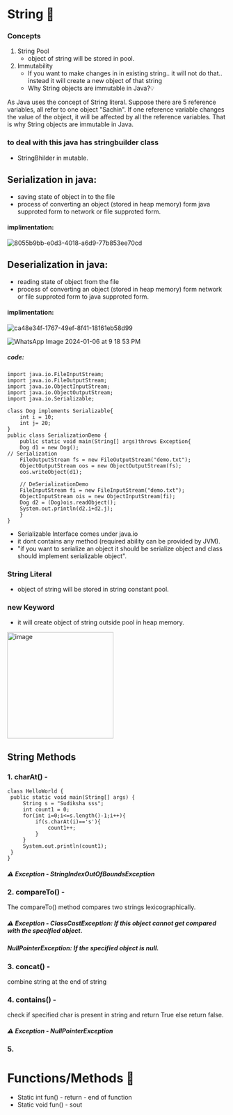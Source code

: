 # String 🚀

### Concepts
1. String Pool
   - object of string will be stored in pool.
2. Immutability
   - If you want to make changes in in existing string.. it will not do that.. instead it will create a new object of that string
   - Why String objects are immutable in Java?💡
     
As Java uses the concept of String literal. Suppose there are 5 reference variables, all refer to one object "Sachin". If one reference variable changes the value of the object, it will be affected by all the reference variables. That is why String objects are immutable in Java.
  
### to deal with this java has stringbuilder class
- StringBhilder in mutable.


## Serialization in java:

- saving state of object in to the file
- process of converting an object (stored in heap memory) form java supproted form to network or file supproted form.
#### implimentation:

![8055b9bb-e0d3-4018-a6d9-77b853ee70cd](https://github.com/aishwarya0714/Daily-Preparation-/assets/136805991/a33d9623-4883-4a89-b17b-a39ea2a1a45b)

## Deserialization in java:

- reading state of object from the file
- process of converting an object (stored in heap memory) form network or file supproted form to java supproted form.
#### implimentation:

![ca48e34f-1767-49ef-8f41-18161eb58d99](https://github.com/aishwarya0714/Daily-Preparation-/assets/136805991/3fbc81a6-a699-48a2-87f8-d72769b68498)



![WhatsApp Image 2024-01-06 at 9 18 53 PM](https://github.com/aishwarya0714/Daily-Preparation-/assets/136805991/00556cf8-91be-4c69-8ba3-4bdd6a04d759)

##### code:

```
import java.io.FileInputStream;
import java.io.FileOutputStream;
import java.io.ObjectInputStream;
import java.io.ObjectOutputStream;
import java.io.Serializable;

class Dog implements Serializable{
    int i = 10;
    int j= 20;
}
public class SerializationDemo {
    public static void main(String[] args)throws Exception{
    Dog d1 = new Dog();
// Serialization
    FileOutputStream fs = new FileOutputStream("demo.txt");
    ObjectOutputStream oos = new ObjectOutputStream(fs);
    oos.writeObject(d1);

    // DeSerializationDemo
    FileInputStream fi = new FileInputStream("demo.txt");
    ObjectInputStream ois = new ObjectInputStream(fi);
    Dog d2 = (Dog)ois.readObject();
    System.out.println(d2.i+d2.j);
    }
}

```

- Serializable Interface comes under java.io
- it dont contains any method (required ability can be provided by JVM).
- "if you want to serialize an object it should be serialize object and class should implement serializable object".


### String Literal
- object of string will be stored in string constant pool.

### new Keyword
- it will create object of string outside pool in heap memory.

<img width="244" alt="image" src="https://github.com/aishwarya0714/Daily-Preparation-/assets/136805991/2d5f1597-1e00-4d41-a6fa-f51d8cb5674f">

## String Methods

### 1. charAt() - 
   ```
class HelloWorld {
    public static void main(String[] args) {
        String s = "Sudiksha sss";
        int count1 = 0;
        for(int i=0;i<=s.length()-1;i++){
            if(s.charAt(i)=='s'){
                count1++;
            }
        }
        System.out.println(count1);     
    }
} 
```
   ##### ⚠️ Exception - StringIndexOutOfBoundsException

### 2. compareTo() -
   The compareTo() method compares two strings lexicographically.

   ##### ⚠️ Exception - ClassCastException: If this object cannot get compared with the specified object. 
   ##### NullPointerException: If the specified object is null.

### 3. concat() - 
   combine string at the end of string 
   
### 4. contains() - 
   check if specified char is present in string and return True else return false.

 ##### ⚠️ Exception - NullPointerException

### 5. 

# Functions/Methods 🚀
- Static int fun() - return - end of function
- Static void fun() - sout 
